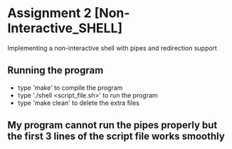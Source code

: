 # Assignment 2 [Non-Interactive_SHELL]
 Implementing a non-interactive shell with pipes and redirection support 
 
 ## Running the program  
 * type 'make' to compile the program
 * type './shell <script_file.sh>' to run the program
 * type 'make clean' to delete the extra files
 
 
 
 ## My program cannot run the pipes properly but the first 3 lines of the script file works smoothly
